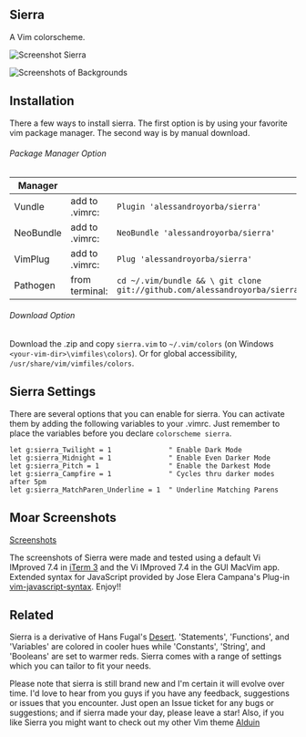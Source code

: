 Sierra
------

A Vim colorscheme. 

![Screenshot Sierra](https://cloud.githubusercontent.com/assets/11221489/15807696/af9f38e2-2b19-11e6-916e-105d35414bd7.png)

![Screenshots of Backgrounds](https://cloud.githubusercontent.com/assets/11221489/15807708/cc41b5ec-2b19-11e6-80d1-13485f79fb68.png)


Installation
---------------
There a few ways to install sierra. The first option is by using your favorite vim package manager. The second way is by manual download.

###### Package Manager Option
| Manager          |                 |                                                                           |
|------------------|-----------------|---------------------------------------------------------------------------|
| Vundle           | add to .vimrc:  | `Plugin 'alessandroyorba/sierra'`                                         |
| NeoBundle        | add to .vimrc:  | `NeoBundle 'alessandroyorba/sierra'`                                      |
| VimPlug          | add to .vimrc:  | `Plug 'alessandroyorba/sierra'`                                           |
| Pathogen         | from terminal:  | `cd ~/.vim/bundle && \ git clone git://github.com/alessandroyorba/sierra` |

###### Download Option
Download the .zip and copy `sierra.vim` to `~/.vim/colors` (on Windows `<your-vim-dir>\vimfiles\colors`). Or for global accessibility, `/usr/share/vim/vimfiles/colors`.

Sierra Settings
---------------
There are several options that you can enable for sierra. You can activate them by adding the following variables to your .vimrc. Just remember to place the variables before you declare `colorscheme sierra`.

```VimL
let g:sierra_Twilight = 1              " Enable Dark Mode
let g:sierra_Midnight = 1              " Enable Even Darker Mode
let g:sierra_Pitch = 1                 " Enable the Darkest Mode
let g:sierra_Campfire = 1              " Cycles thru darker modes after 5pm
let g:sierra_MatchParen_Underline = 1  " Underline Matching Parens
```

Moar Screenshots
----------------
[Screenshots](https://github.com/AlessandroYorba/Sierra/issues/1)

The screenshots of Sierra were made and tested using a default Vi IMproved 7.4 in [iTerm 3](https://www.iterm2.com) and the Vi IMproved 7.4 in the GUI MacVim app. Extended syntax for JavaScript provided by Jose Elera Campana's Plug-in [vim-javascript-syntax](https://github.com/jelera/vim-javascript-syntax). Enjoy!!

Related 
-------
Sierra is a derivative of Hans Fugal's [Desert](https://github.com/fugalh/desert.vim). 'Statements', 'Functions', and 'Variables' are colored in cooler hues while 'Constants', 'String', and 'Booleans' are set to warmer reds. Sierra comes with a range of settings which you can tailor to fit your needs.

Please note that sierra is still brand new and I'm certain it will evolve over time. I'd love to hear from you guys if you have any feedback, suggestions or issues that you encounter. Just open an Issue ticket for any bugs or suggestions; and if sierra made your day, please leave a star! Also, if you like Sierra you might want to check out my other Vim theme [Alduin](https://github.com/AlessandroYorba/Alduin)
